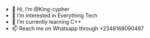 - 👋 Hi, I’m @King-cypher
- 👀 I’m interested in Everything Tech
- 🌱 I’m currently learning C++
- 📫 Reach me on Whatsapp through +2348168090487

<!---
King-cypher/King-cypher is a ✨ special ✨ repository because its `README.md` (this file) appears on your GitHub profile.
You can click the Preview link to take a look at your changes.
--->
